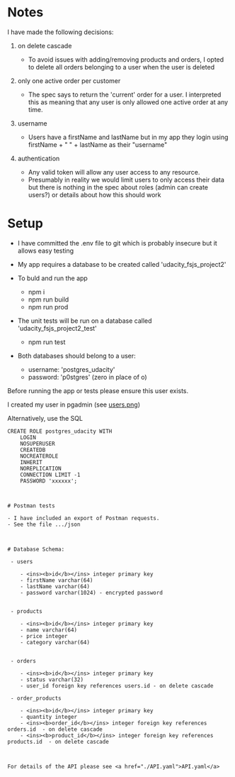 

# Notes

I have made the following decisions:

1. on delete cascade
    - To avoid issues with adding/removing products and orders, I opted to delete all orders belonging to a user when the user is deleted

2. only one active order per customer
    - The spec says to return the 'current' order for a user. I interpreted this as meaning that any user is only allowed one active order at any time.

3. username
    - Users have a firstName and lastName but in my app they login using firstName + " " + lastName as their "username"

4. authentication
    - Any valid token will allow any user access to any resource. 
    - Presumably in reality we would limit users to only access their data but there is nothing in the spec about roles (admin can create users?) or details about how this should work
                                                                                   

# Setup

- I have committed the .env file to git which is probably insecure but it allows easy testing
    
- My app requires a database to be created called 'udacity_fsjs_project2'

 - To buld and run the app
    
    - npm i
    - npm run build
    - npm run prod

- The unit tests will be run on a database called 'udacity_fsjs_project2_test'
    
    - npm run test
    
- Both databases should belong to a user:

    - username: 'postgres_udacity'
    - password: 'p0stgres' (zero in place of o)

Before running the app or tests please ensure this user exists.

I created my user in pgadmin (see <a href="./users.png">users.png</a>)

Alternatively, use the SQL

```
CREATE ROLE postgres_udacity WITH
	LOGIN
	NOSUPERUSER
	CREATEDB
	NOCREATEROLE
	INHERIT
	NOREPLICATION
	CONNECTION LIMIT -1
	PASSWORD 'xxxxxx';



# Postman tests

- I have included an export of Postman requests. 
- See the file .../json



# Database Schema:
 
 - users
    
    - <ins><b>id</b></ins> integer primary key
    - firstName varchar(64)
    - lastName varchar(64)
    - password varchar(1024) - encrypted password
 
 
 - products

    - <ins><b>id</b></ins> integer primary key
    - name varchar(64)
    - price integer
    - category varchar(64)

 
 - orders
    
    - <ins><b>id</b></ins> integer primary key
    - status varchar(32)
    - user_id foreign key references users.id - on delete cascade
   
 - order_products
    
    - <ins><b>id</b></ins> integer primary key
    - quantity integer
    - <ins><b>order_id</b></ins> integer foreign key references orders.id  - on delete cascade
    - <ins><b>product_id</b></ins> integer foreign key references products.id  - on delete cascade
        


For details of the API please see <a href="./API.yaml">API.yaml</a>


